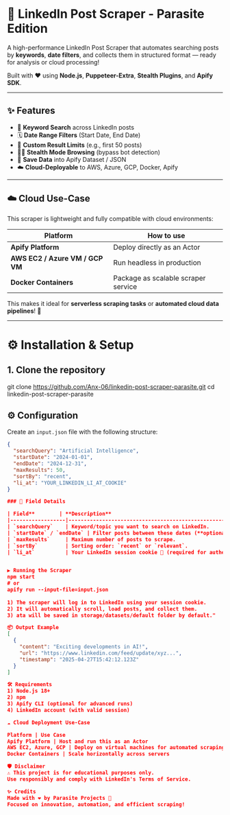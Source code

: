 # 🚀 LinkedIn Post Scraper - Parasite Edition

A high-performance LinkedIn Post Scraper that automates searching posts by **keywords**, **date filters**, and collects them in structured format — ready for analysis or cloud processing!

Built with ❤️ using **Node.js**, **Puppeteer-Extra**, **Stealth Plugins**, and **Apify SDK**.

---

## ✨ Features

- 🔎 **Keyword Search** across LinkedIn posts
- 🗓️ **Date Range Filters** (Start Date, End Date)
- 🎯 **Custom Result Limits** (e.g., first 50 posts)
- 🕵️‍♂️ **Stealth Mode Browsing** (bypass bot detection)
- 📂 **Save Data** into Apify Dataset / JSON
- ☁️ **Cloud-Deployable** to AWS, Azure, GCP, Docker, Apify

---

## ☁️ Cloud Use-Case

This scraper is lightweight and fully compatible with cloud environments:

| Platform        | How to use                                              |
|-----------------|----------------------------------------------------------|
| **Apify Platform** | Deploy directly as an Actor |
| **AWS EC2 / Azure VM / GCP VM** | Run headless in production |
| **Docker Containers** | Package as scalable scraper service |

This makes it ideal for **serverless scraping tasks** or **automated cloud data pipelines**! 🚀

---

# ⚙️ Installation & Setup

## 1. Clone the repository

git clone https://github.com/Anx-06/linkedin-post-scraper-parasite.git
cd linkedin-post-scraper-parasite

## ⚙️ Configuration

Create an `input.json` file with the following structure:

```json
{
  "searchQuery": "Artificial Intelligence",
  "startDate": "2024-01-01",
  "endDate": "2024-12-31",
  "maxResults": 50,
  "sortBy": "recent",
  "li_at": "YOUR_LINKEDIN_LI_AT_COOKIE"
}

### 📄 Field Details

| Field**        | **Description**                                           |
|------------------|------------------------------------------------------------|
| `searchQuery`    | Keyword/topic you want to search on LinkedIn.              |
| `startDate` / `endDate` | Filter posts between these dates (**optional**).      |
| `maxResults`     | Maximum number of posts to scrape.                         |
| `sortBy`         | Sorting order: `recent` or `relevant`.                     |
| `li_at`          | Your LinkedIn session cookie 🔑 (required for authentication). |


▶️ Running the Scraper
npm start
# or
apify run --input-file=input.json
 
1) The scraper will log in to LinkedIn using your session cookie.
2) It will automatically scroll, load posts, and collect them.
3) ata will be saved in storage/datasets/default folder by default."

📦 Output Example
[
  {
    "content": "Exciting developments in AI!",
    "url": "https://www.linkedin.com/feed/update/xyz...",
    "timestamp": "2025-04-27T15:42:12.123Z"
  }
]

🛠 Requirements
1) Node.js 18+
2) npm
3) Apify CLI (optional for advanced runs)
4) LinkedIn account (with valid session)

☁️ Cloud Deployment Use-Case

Platform | Use Case
Apify Platform | Host and run this as an Actor
AWS EC2, Azure, GCP | Deploy on virtual machines for automated scraping
Docker Containers | Scale horizontally across servers

🛡 Disclaimer
⚠️ This project is for educational purposes only.
Use responsibly and comply with LinkedIn's Terms of Service.

✨ Credits
Made with ❤️ by Parasite Projects 🧠
Focused on innovation, automation, and efficient scraping!